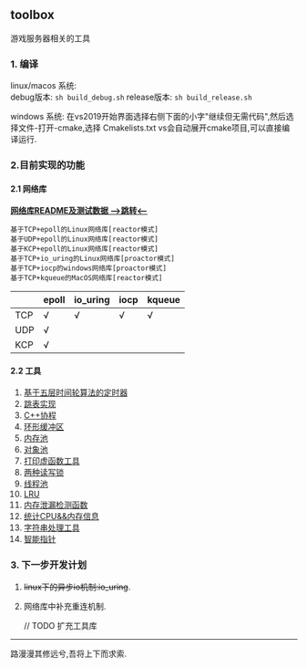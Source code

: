 toolbox
---------------------
游戏服务器相关的工具
### 1. 编译
linux/macos 系统:  
    debug版本: `sh build_debug.sh`
    release版本: `sh build_release.sh`

windows 系统:
    在vs2019开始界面选择右侧下面的小字"继续但无需代码",然后选择文件-打开-cmake,选择 Cmakelists.txt
    vs会自动展开cmake项目,可以直接编译运行.

### 2.目前实现的功能
#### 2.1 网络库
[**网络库README及测试数据 -->跳转<--**](https://github.com/liyakai/toolbox/tree/main/src/network#readme)

    基于TCP+epoll的Linux网络库[reactor模式]
    基于UDP+epoll的Linux网络库[reactor模式]
    基于KCP+epoll的Linux网络库[reactor模式]
    基于TCP+io_uring的Linux网络库[proactor模式]
    基于TCP+iocp的windows网络库[proactor模式]
    基于TCP+kqueue的MacOS网络库[reactor模式]

|        | epoll | io_uring  |  iocp |  kqueue |
|  ----  | ----  |  ----     |  ---- |  ----   |
| TCP    |   √   |     √     |   √   |    √    |
| UDP    |   √   |           |       |         |
| KCP    |   √   |           |       |         |
    
#### 2.2 工具
1. [基于五层时间轮算法的定时器](https://github.com/liyakai/toolbox/blob/main/include/tools/timer.h)
2. [跳表实现](https://github.com/liyakai/toolbox/blob/main/include/tools/skip_list.h)
3. [C++协程](https://github.com/liyakai/toolbox/blob/main/include/tools/coroutine.h)
4. [环形缓冲区](https://github.com/liyakai/toolbox/blob/main/include/tools/ringbuffer.h)
5. [内存池](https://github.com/liyakai/toolbox/blob/main/include/tools/memory_pool.h)
6. [对象池](https://github.com/liyakai/toolbox/blob/main/include/tools/object_pool.h)
7. [打印虚函数工具](https://github.com/liyakai/toolbox/blob/include/tools/virtual_print.h)
8. [两种读写锁](https://github.com/liyakai/toolbox/blob/main/include/tools/rwlock.h)
9. [线程池](https://github.com/liyakai/toolbox/blob/main/include/tools/thread_pool.h)
10. [LRU](https://github.com/liyakai/toolbox/blob/main/include/tools/lru_cache.h)
11. [内存泄漏检测函数](https://github.com/liyakai/toolbox/blob/main/include/tools/debug_new.h)
12. [统计CPU&&内存信息](https://github.com/liyakai/toolbox/blob/main/include/tools/cpu_mem_info.h)
13. [字符串处理工具](https://github.com/liyakai/toolbox/blob/main/include/tools/string_util.h)
14. [智能指针](https://github.com/liyakai/toolbox/blob/main/include/tools/smart_pointer.h)
### 3. 下一步开发计划
1. ~~linux下的异步io机制:io_uring~~.
2. 网络库中补充重连机制.

   // TODO 扩充工具库
-------------------
路漫漫其修远兮,吾将上下而求索.
